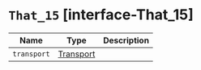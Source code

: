 # `That_15` [interface-That_15]

| Name | Type | Description |
| - | - | - |
| `transport` | [Transport](./Transport.md) | &nbsp; |

